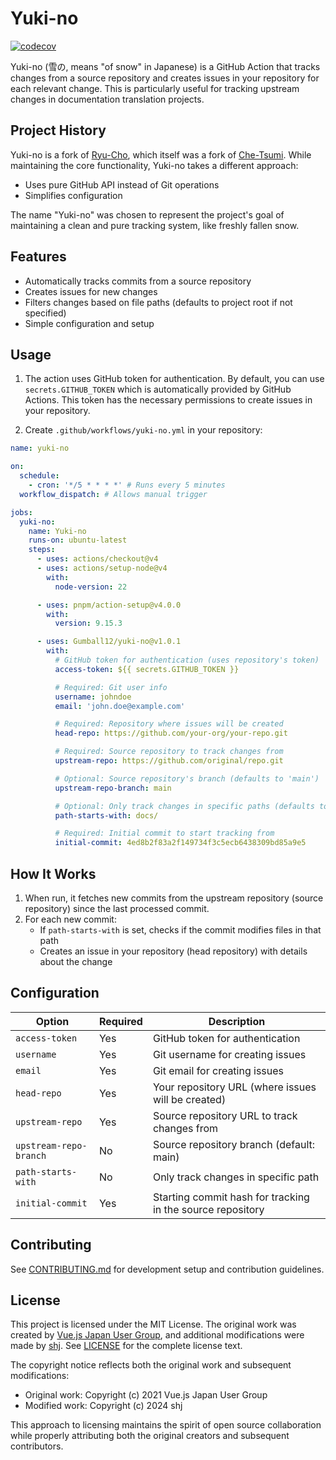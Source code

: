 # Yuki-no

[![codecov](https://codecov.io/gh/Gumball12/yuki-no/graph/badge.svg?token=BffFcZn5Dn)](https://codecov.io/gh/Gumball12/yuki-no)

Yuki-no (雪の, means "of snow" in Japanese) is a GitHub Action that tracks changes from a source repository and creates issues in your repository for each relevant change. This is particularly useful for tracking upstream changes in documentation translation projects.

## Project History

Yuki-no is a fork of [Ryu-Cho](https://github.com/vuejs-translations/ryu-cho), which itself was a fork of [Che-Tsumi](https://github.com/vuejs-jp/che-tsumi). While maintaining the core functionality, Yuki-no takes a different approach:

- Uses pure GitHub API instead of Git operations
- Simplifies configuration

The name "Yuki-no" was chosen to represent the project's goal of maintaining a clean and pure tracking system, like freshly fallen snow.

## Features

- Automatically tracks commits from a source repository
- Creates issues for new changes
- Filters changes based on file paths (defaults to project root if not specified)
- Simple configuration and setup

## Usage

1. The action uses GitHub token for authentication. By default, you can use `secrets.GITHUB_TOKEN` which is automatically provided by GitHub Actions. This token has the necessary permissions to create issues in your repository.

2. Create `.github/workflows/yuki-no.yml` in your repository:

```yml
name: yuki-no

on:
  schedule:
    - cron: '*/5 * * * *' # Runs every 5 minutes
  workflow_dispatch: # Allows manual trigger

jobs:
  yuki-no:
    name: Yuki-no
    runs-on: ubuntu-latest
    steps:
      - uses: actions/checkout@v4
      - uses: actions/setup-node@v4
        with:
          node-version: 22

      - uses: pnpm/action-setup@v4.0.0
        with:
          version: 9.15.3

      - uses: Gumball12/yuki-no@v1.0.1
        with:
          # GitHub token for authentication (uses repository's token)
          access-token: ${{ secrets.GITHUB_TOKEN }}

          # Required: Git user info
          username: johndoe
          email: 'john.doe@example.com'

          # Required: Repository where issues will be created
          head-repo: https://github.com/your-org/your-repo.git

          # Required: Source repository to track changes from
          upstream-repo: https://github.com/original/repo.git

          # Optional: Source repository's branch (defaults to 'main')
          upstream-repo-branch: main

          # Optional: Only track changes in specific paths (defaults to project root)
          path-starts-with: docs/

          # Required: Initial commit to start tracking from
          initial-commit: 4ed8b2f83a2f149734f3c5ecb6438309bd85a9e5
```

## How It Works

1. When run, it fetches new commits from the upstream repository (source repository) since the last processed commit.
2. For each new commit:
   - If `path-starts-with` is set, checks if the commit modifies files in that path
   - Creates an issue in your repository (head repository) with details about the change

## Configuration

| Option                 | Required | Description                                                |
| ---------------------- | -------- | ---------------------------------------------------------- |
| `access-token`         | Yes      | GitHub token for authentication                            |
| `username`             | Yes      | Git username for creating issues                           |
| `email`                | Yes      | Git email for creating issues                              |
| `head-repo`            | Yes      | Your repository URL (where issues will be created)         |
| `upstream-repo`        | Yes      | Source repository URL to track changes from                |
| `upstream-repo-branch` | No       | Source repository branch (default: main)                   |
| `path-starts-with`     | No       | Only track changes in specific path                        |
| `initial-commit`       | Yes      | Starting commit hash for tracking in the source repository |

## Contributing

See [CONTRIBUTING.md](CONTRIBUTING.md) for development setup and contribution guidelines.

## License

This project is licensed under the MIT License. The original work was created by [Vue.js Japan User Group](https://github.com/vuejs-jp), and additional modifications were made by [shj](https://github.com/Gumball12/). See [LICENSE](LICENSE) for the complete license text.

The copyright notice reflects both the original work and subsequent modifications:

- Original work: Copyright (c) 2021 Vue.js Japan User Group
- Modified work: Copyright (c) 2024 shj

This approach to licensing maintains the spirit of open source collaboration while properly attributing both the original creators and subsequent contributors.
